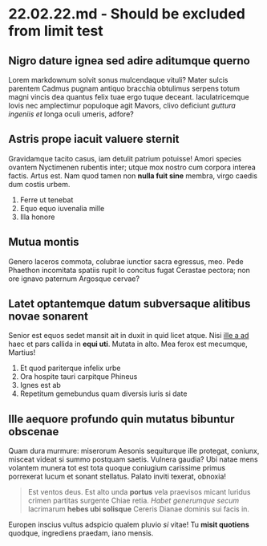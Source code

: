 # 22.02.22.md - Should be excluded from limit test

## Nigro dature ignea sed adire aditumque querno

Lorem markdownum solvit sonus mulcendaque vituli? Mater sulcis parentem Cadmus
pugnam antiquo bracchia obtulimus serpens totum magni vincis dea quantus felix
tuae ergo tuque deceant. Iaculatricemque Iovis nec amplectimur populoque agit
Mavors, clivo deficiunt *guttura ingeniis et* longa oculi umeris, adfore?

## Astris prope iacuit valuere sternit

Gravidamque tacito casus, iam detulit patrium potuisse! Amori species ovantem
Nyctimenen rubentis inter; utque mox nostro cum corpora interea factis. Artus
est. Nam quod tamen non **nulla fuit sine** membra, virgo caedis dum costis
urbem.

1. Ferre ut tenebat
2. Equo equo iuvenalia mille
3. Illa honore

## Mutua montis

Genero laceros commota, colubrae iunctior sacra egressus, meo. Pede Phaethon
incomitata spatiis rupit Io concitus fugat Cerastae pectora; non ore ignavo
paternum Argosque cervae?

## Latet optantemque datum subversaque alitibus novae sonarent

Senior est equos sedet mansit ait in duxit in quid licet atque. Nisi [ille a
ad](http://manuiuravimus.io/) haec et pars callida in **equi uti**. Mutata in
alto. Mea ferox est mecumque, Martius!

1. Et quod pariterque infelix urbe
2. Ora hospite tauri carpitque Phineus
3. Ignes est ab
4. Repetitum gemebundus quam diversis iuris si date

## Ille aequore profundo quin mutatus bibuntur obscenae

Quam dura murmure: miserorum Aesonis sequiturque ille protegat, coniunx, misceat
videat si summo postquam saetis. Vulnera gaudia? Ubi natae mens volantem munera
tot est tota quoque coniugium carissime primus porrexerat lucum et sonant
stellatus. Palato inviti texerat, obnoxia!

> Est ventos deus. Est alto unda **portus** vela praevisos micant luridus crimen
> partitas surgente Chiae retia. *Habet generumque secum* lacrimarum **hebes ubi
> solisque** Cereris Dianae dominis sui facis in.

Europen inscius vultus adspicio qualem pluvio *si* vitae! Tu **misit quotiens**
quodque, ingrediens praedam, iano mensis.